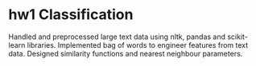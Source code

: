 # hw1 Classification 
Handled and preprocessed large text data using nltk, pandas and scikit-learn libraries.
Implemented bag of words to engineer features from text data.
Designed similarity functions and nearest neighbour parameters.
